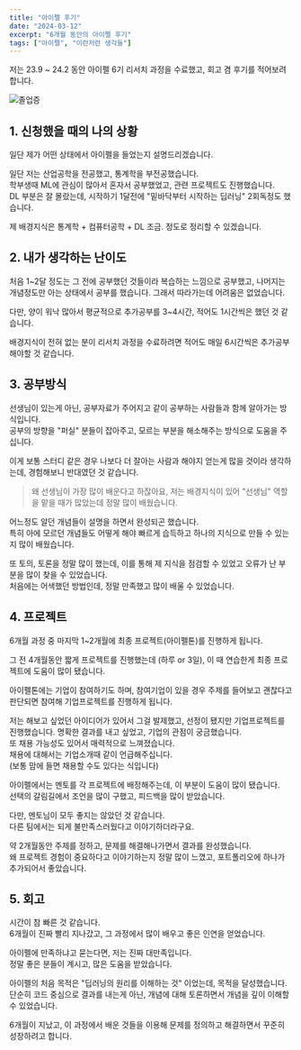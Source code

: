 ```yaml
---
title: "아이펠 후기"
date: "2024-03-12"
excerpt: "6개월 동안의 아이펠 후기"
tags: ["아이펠", "이런저런 생각들"]
---
```


저는 23.9 ~ 24.2 동안 아이펠 6기 리서치 과정을 수료했고, 회고 겸 후기를 적어보려 합니다.   

![졸업증](/post/아이펠_졸업장.jpeg)

## 1. 신청했을 때의 나의 상황

일단 제가 어떤 상태에서 아이펠을 들었는지 설명드리겠습니다.   
  
일단 저는 산업공학을 전공했고, 통계학을 부전공했습니다.  
학부생때 ML에 관심이 많아서 혼자서 공부했었고, 관련 프로젝트도 진행했습니다.   
DL 부분은 잘 몰랐는데, 시작하기 1달전에 "밑바닥부터 시작하는 딥러닝" 2회독정도 했습니다.   
  
제 배경지식은 통계학 + 컴퓨터공학 + DL 조금. 정도로 정리할 수 있겠습니다.   

 
## 2. 내가 생각하는 난이도
 
처음 1~2달 정도는 그 전에 공부했던 것들이라 복습하는 느낌으로 공부했고, 나머지는 개념정도만 아는 상태에서 공부를 했습니다. 그래서 따라가는데 어려움은 없었습니다.   

다만, 양이 워낙 많아서 평균적으로 추가공부를 3~4시간, 적어도 1시간씩은 했던 것 같습니다.    

배경지식이 전혀 없는 분이 리서치 과정을 수료하려면 적어도 매일 6시간씩은 추가공부해야할 것 같습니다.   

 

## 3. 공부방식   
 
선생님이 있는게 아닌, 공부자료가 주어지고 같이 공부하는 사람들과 함께 알아가는 방식입니다.   
공부의 방향을 "퍼실" 분들이 잡아주고, 모르는 부분을 해소해주는 방식으로 도움을 주십니다.   

   
이게 보통 스터디 같은 경우 나보다 더 잘아는 사람과 해야지 얻는게 많을 것이라 생각하는데, 경험해보니 반대였던 것 같습니다.     

> 왜 선생님이 가장 많이 배운다고 하잖아요, 저는 배경지식이 있어 "선생님" 역할을 맡을 때가 많았는데 정말 많이 배웠습니다.

어느정도 알던 개념들이 설명을 하면서 완성되곤 했습니다.   
특히 아에 모르던 개념들도 어떻게 해야 빠르게 습득하고 하나의 지식으로 만들 수 있는지 많이 배웠습니다.    
  
또 토의, 토론을 정말 많이 했는데, 이를 통해 제 지식을 점검할 수 있었고 오류가 난 부분을 많이 찾을 수 있었습니다.   
처음에는 어색했던 방법인데, 정말 만족했고 많이 배울 수 있었습니다.   

 
## 4. 프로젝트
 
   
6개월 과정 중 마지막 1~2개월에 최종 프로젝트(아이펠톤)를 진행하게 됩니다.   

그 전 4개월동안 짧게 프로젝트를 진행했는데 (하루 or 3일), 이 때 연습한게 최종 프로젝트에 도움이 많이 됐습니다.   
 
아이펠톤에는 기업이 참여하기도 하며, 참여기업이 있을 경우 주제를 들어보고 괜찮다고 판단되면 참여해 기업프로젝트를 진행하게 됩니다.


저는 해보고 싶었던 아이디어가 있어서 그걸 발제했고, 선정이 됐지만 기업프로젝트를 진행했습니다.
명확한 결과를 내고 싶었고, 기업의 관점이 궁금했습니다.  
또 채용 가능성도 있어서 매력적으로 느껴졌습니다.   
채용에 대해서는 기업소개때 같이 언급해주십니다.   
(보통 맘에 들면 채용할 수도 있다는 식입니다)

 
아이펠에서는 멘토를 각 프로젝트에 배정해주는데, 이 부분이 도움이 많이 됐습니다.   
선택의 갈림길에서 조언을 많이 구했고, 피드백을 많이 받았습니다.   


다만, 멘토님이 모두 좋지는 않았던 것 같습니다.   
다른 팀에서는 되게 불만족스러웠다고 이야기하더라구요.   

 
약 2개월동안 주제를 정하고, 문제를 해결해나가면서 결과를 완성했습니다.    
왜 프로젝트 경험이 중요하다고 이야기하는지 정말 많이 느꼈고, 포트폴리오에 하나가 추가되어서 좋았습니다.   

## 5. 회고
 
시간이 참 빠른 것 같습니다.   
6개월이 진짜 빨리 지나갔고, 그 과정에서 많이 배우고 좋은 인연을 얻었습니다.   

 
아이펠에 만족하냐고 묻는다면, 저는 진짜 대만족입니다.   
정말 좋은 분들이 계시고, 많은 도움을 받았습니다.   


아이펠의 처음 목적은  "딥러닝의 원리를 이해하는 것" 이었는데, 목적을 달성했습니다.  
단순히 코드 중심으로 결과를 내는게 아닌, 개념에 대해 토론하면서 개념을 깊이 이해할 수 있었습니다.   

6개월이 지났고, 이 과정에서 배운 것들을 이용해 문제를 정의하고 해결하면서 꾸준히 성장하려고 합니다.   